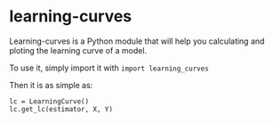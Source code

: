 # learning-curves

Learning-curves is a Python module that will help you calculating and ploting the learning curve of a model.

To use it, simply import it with `import learning_curves`

Then it is as simple as:

```
lc = LearningCurve()
lc.get_lc(estimator, X, Y)
```

